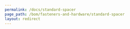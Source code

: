 ```yaml
---
permalink: /docs/standard-spacer
page_path: /bom/fasteners-and-hardware/standard-spacer
layout: redirect
---
```


